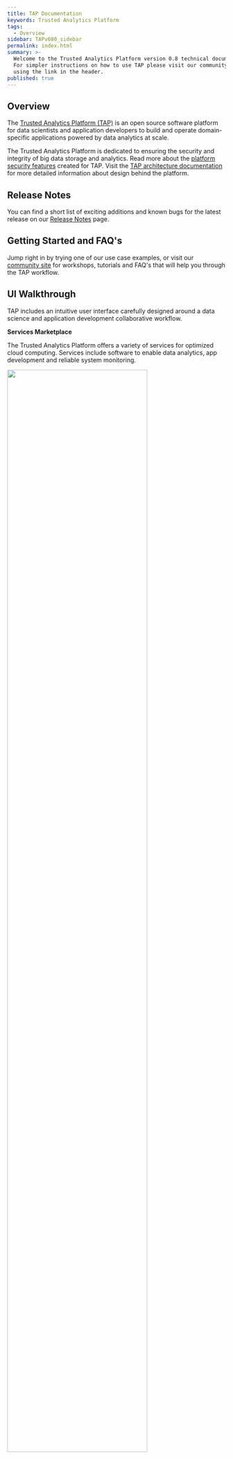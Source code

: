 ```yaml
---
title: TAP Documentation
keywords: Trusted Analytics Platform
tags:
  - Overview
sidebar: TAPv080_sidebar
permalink: index.html
summary: >-
  Welcome to the Trusted Analytics Platform version 0.8 technical documentation.
  For simpler instructions on how to use TAP please visit our community site
  using the link in the header.
published: true
---
```


## Overview

The [Trusted Analytics Platform (TAP)](http://www.trustedanalytics.org) is an open source software platform for data scientists and application developers to build and operate domain-specific applications powered by data analytics at scale.

The Trusted Analytics Platform is dedicated to ensuring the security and integrity of big data storage and analytics. Read more about the [platform security features](Platform_security_features.md) created for TAP.  Visit the [TAP architecture documentation](taparchitechture.pdf) for more detailed information about design behind the platform.

##  Release Notes

You can find a short list of exciting additions and known bugs for the latest release on our [Release Notes](Release_notes.mdnote) page.

##  Getting Started and FAQ's

Jump right in by trying one of our use case examples, or visit our [community site](https://community.trustedanalytics.org/welcome) for workshops, tutorials and FAQ's that will help you through the TAP workflow.

## UI Walkthrough

TAP includes an intuitive user interface carefully designed around a data science and  application development collaborative workflow.  

**Services Marketplace**

The Trusted Analytics Platform offers a variety of services for optimized cloud computing. Services include software to enable data analytics, app development and reliable system monitoring.

<img src="/images/UI_marketplace_900x.gif" width="80%"/>

**Data Catalog**

Data ingestion and cataloging in a TAP platform is easy. With just a few clicks or commands you can ingest data once, schedule recurring data ingestion, work with streaming data or quickly find existing data sets.

<img src="/images/UI_datacatalog_900x.gif" width="80%"/>

**Model Catalog**

Store models and allow creating REST endpoints to use models within applications.

<img src="/images/UI_modelcatalog_900x.gif" width="80%"/>

**Applications Catalog**

Build, upload, run and repurpose any application to show streaming data, predictive analytics results, or take advantage of new IOT device output all from the TAP Applications Catalog.

<img src="/images/UI_appcatalog_900x.gif" width="80%"/>

**Platform Administration**
Monitor your cloud service, keep track of user permissions for added security, ensure your platform is always running smoothly with TAP’s easy to use interface.

<img src="/images/UI_platformadmin_900x.gif" width="80%"/>

